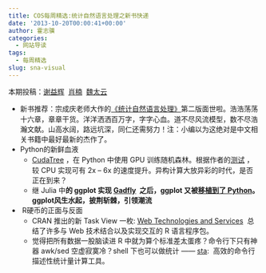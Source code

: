 ```yaml
---
title: COS每周精选:统计自然语言处理之新书快递
date: '2013-10-20T00:00:41+00:00'
author: 霍志骥
categories:
  - 网站导读
tags:
  - 每周精选
slug: sna-visual
---
```


本期投稿：[谢益辉](http://yihui.name/)  [肖楠](http://www.road2stat.com/)  [魏太云](http://taiyun.cos.name/)

  * <span style="line-height: 1.5;">新书推荐：宗成庆老师大作的</span><a style="line-height: 1.5;" href="http://item.jd.com/11314362.html">《统计自然语言处理》</a><span style="line-height: 1.5;">第二版面世啦。浩浩荡荡十六章，章章干货。洋洋洒洒百万字，字字心血。道不尽风流模型，数不尽浩瀚文献。山高水阔，路远坑深，同仁还需努力！注：小编以为这绝对是中文相关书籍中最好最新的杰作了。</span>
  * <span style="line-height: 1.5;">Python的新鲜血液</span> 
      * <a style="line-height: 1.5;" href="https://github.com/EasonLiao/CudaTree"><span style="line-height: 1.5;">CudaTree</span></a><span style="line-height: 1.5;"> ，在 Python 中使用 GPU 训练随机森林。根据作者的<a href="http://blog.explainmydata.com/2013/10/training-random-forests-in-python-using.html">测试</a></span><span style="line-height: 1.5;"><span style="line-height: 1.5;"> ，较 CPU 实现可有 2x – 6x 的速度提升。异构计算大放异彩的时代，是否正在到来？</span></span>
      * 继 Julia 中**的 ggplot 实现 [Gadfly](https://github.com/dcjones/Gadfly.jl)  之后，ggplot 又被[移植到了 Python](https://github.com/yhat/ggplot/)。ggplot风生水起，披荆斩棘，引领潮流**
  * <span style="line-height: 1.5;"><span style="line-height: 1.5;"> R硬币的正面与反面</span></span> 
      * CRAN 推出的新 Task View 一枚: [Web Technologies and Services](http://cran.r-project.org/web/views/WebTechnologies.html)  总结了许多与 Web 技术结合以及实现交互的 R 语言程序包。
      * 觉得把所有数据一股脑读进 R 中就为算个标准差太蛋疼？命令行下只有神器 awk/sed 空虚寂寞冷？shell 下也可以做统计 —— [sta](https://github.com/simonccarter/sta):  高效的命令行描述性统计量计算工具。
